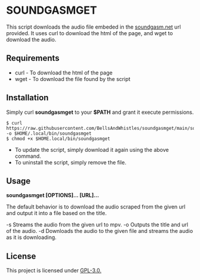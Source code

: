 # SOUNDGASMGET
This script downloads the audio file embeded in the [soundgasm.net](https://soundgasm.net/) url provided. It uses curl to download the html of the page, and wget to download the audio.

## Requirements
* curl - To download the html of the page
* wget - To download the file found by the script
## Installation
Simply curl **soundgasmget** to your **$PATH** and grant it execute permissions.
```{sh}
$ curl https://raw.githubusercontent.com/BellsAndWhistles/soundgasmget/main/soundgasmget -o $HOME/.local/bin/soundgasmget
$ chmod +x $HOME.local/bin/soundgasmget
```
* To update the script, simply download it again using the above command.
* To uninstall the script, simply remove the file.
## Usage

**soundgasmget [OPTIONS]... [URL]...**

The default behavior is to download the audio scraped from the given url and output it into a file based on the title.

-s
Streams the audio from the given url to mpv.
-o
Outputs the title and url of the audio.
-d
Downloads the audio to the given file and streams the audio as it is downloading.
## License
This project is licensed under [GPL-3.0.](https://raw.githubusercontent.com/Illumina/licenses/master/gpl-3.0.txt)
